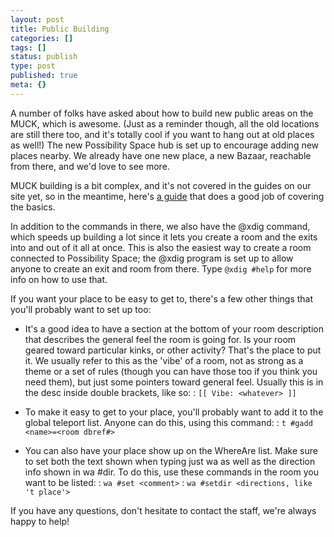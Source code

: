 ```yaml
---
layout: post
title: Public Building
categories: []
tags: []
status: publish
type: post
published: true
meta: {}
---
```

A number of folks have asked about how to build new public areas on the MUCK, which is awesome. (Just as a reminder though, all the old locations are still there too, and it's totally cool if you want to hang out at old places as well!)  The new Possibility Space hub is set up to encourage adding new places nearby. We already have one new place, a new Bazaar, reachable from there, and we'd love to see more.

MUCK building is a bit complex, and it's not covered in the guides on our site yet, so in the meantime, here's [a guide](http://www.avians.net/snowfeather/Mucks/MuckBuilding.html) that does a good job of covering the basics.

In addition to the commands in there, we also have the @xdig command, which speeds up building a lot since it lets you create a room and the exits into and out of it all at once.  This is also the easiest way to create a room connected to Possibility Space; the @xdig program is set up to allow anyone to create an exit and room from there.  Type `@xdig #help` for more info on how to use that.

If you want your place to be easy to get to, there's a few other things that you'll probably want to set up too:

* It's a good idea to have a section at the bottom of your room description that describes the general feel the room is going for.  Is your room geared toward particular kinks, or other activity?  That's the place to put it. We usually refer to this as the 'vibe' of a room, not as strong as a theme or a set of rules (though you can have those too if you think you need them), but just some pointers toward general feel.  Usually this is in the desc inside double brackets, like so:
: `[[ Vibe: <whatever> ]]`

* To make it easy to get to your place, you'll probably want to add it to the global teleport list.  Anyone can do this, using this command:
: `t #gadd <name>=<room dbref#>`

* You can also have your place show up on the WhereAre list.  Make sure to set both the text shown when typing just wa as well as the direction info shown in wa #dir.  To do this, use these commands in the room you want to be listed:
: `wa #set <comment>`
: `wa #setdir <directions, like 't place'>`

If you have any questions, don't hesitate to contact the staff, we're always happy to help!
